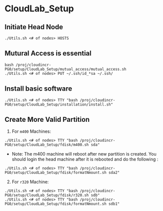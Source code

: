 # CloudLab_Setup

## Initiate Head Node

```
./Utils.sh <# of nodes> HOSTS
```

## Mutural Access is essential

```
bash /proj/cloudincr-PG0/setup/CloudLab_Setup/mutual_access/mutual_access.sh
./Utils.sh <# of nodes> PUT ~/.ssh/id_*sa ~/.ssh/
```

## Install basic software

```
./Utils.sh <# of nodes> TTY "bash /proj/cloudincr-PG0/setup/CloudLab_Setup/installation/install.sh"
```

## Create More Valid Partition

1. For `m400` Machines:
```
./Utils.sh <# of nodes> TTY "bash /proj/cloudincr-PG0/setup/CloudLab_Setup/fdisk/m400.sh sda"
```
* Note: The m400 machine will reboot after new partition is created. You should login the head machine after it is rebooted and do the following :
```
./Utils.sh <# of nodes> TTY "bash /proj/cloudincr-PG0/setup/CloudLab_Setup/fdisk/formatNmount.sh sda2"
```

2. For `r320` Machine:
```
./Utils.sh <# of nodes> TTY "bash /proj/cloudincr-PG0/setup/CloudLab_Setup/fdisk/r320.sh sdb"
./Utils.sh <# of nodes> TTY "bash /proj/cloudincr-PG0/setup/CloudLab_Setup/fdisk/formatNmount.sh sdb1"
```

